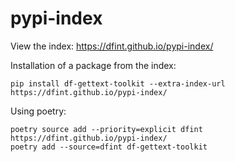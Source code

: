 # pypi-index

View the index: https://dfint.github.io/pypi-index/

Installation of a package from the index:
```
pip install df-gettext-toolkit --extra-index-url https://dfint.github.io/pypi-index/
```

Using poetry:
```
poetry source add --priority=explicit dfint https://dfint.github.io/pypi-index/
poetry add --source=dfint df-gettext-toolkit
```
